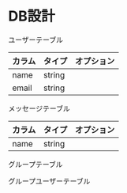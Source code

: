 <!-- # README

This README would normally document whatever steps are necessary to get the
application up and running.

Things you may want to cover:

* Ruby version

* System dependencies

* Configuration

* Database creation

* Database initialization

* How to run the test suite

* Services (job queues, cache servers, search engines, etc.)

* Deployment instructions

* ...
# chat-space -->





# DB設計

ユーザーテーブル

| カラム | タイプ | オプション |
| --- | --- | --- |
| name | string |  |
| email | string |  |


メッセージテーブル

| カラム | タイプ | オプション |
| --- | --- | --- |
| name | string |  |


グループテーブル

グループユーザーテーブル

